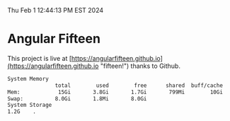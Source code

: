 Thu Feb  1 12:44:13 PM EST 2024

# Angular Fifteen


This project is live at [https://angularfifteen.github.io](https://angularfifteen.github.io "fifteen!") thanks to Github.

```bash
System Memory
               total        used        free      shared  buff/cache   available
Mem:            15Gi       3.8Gi       1.7Gi       799Mi        10Gi        11Gi
Swap:          8.0Gi       1.8Mi       8.0Gi
System Storage
1.2G	.
```
